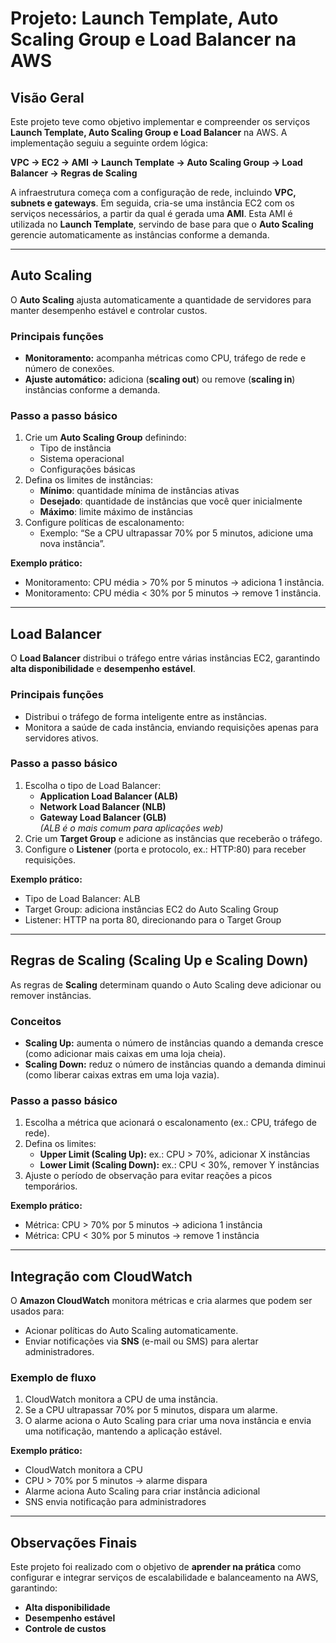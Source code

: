 # Projeto: Launch Template, Auto Scaling Group e Load Balancer na AWS

## Visão Geral
Este projeto teve como objetivo implementar e compreender os serviços **Launch Template, Auto Scaling Group e Load Balancer** na AWS. A implementação seguiu a seguinte ordem lógica:  

**VPC → EC2 → AMI → Launch Template → Auto Scaling Group → Load Balancer → Regras de Scaling**

A infraestrutura começa com a configuração de rede, incluindo **VPC, subnets e gateways**. Em seguida, cria-se uma instância EC2 com os serviços necessários, a partir da qual é gerada uma **AMI**. Esta AMI é utilizada no **Launch Template**, servindo de base para que o **Auto Scaling** gerencie automaticamente as instâncias conforme a demanda.

---

## Auto Scaling
O **Auto Scaling** ajusta automaticamente a quantidade de servidores para manter desempenho estável e controlar custos.

### Principais funções
- **Monitoramento:** acompanha métricas como CPU, tráfego de rede e número de conexões.
- **Ajuste automático:** adiciona (**scaling out**) ou remove (**scaling in**) instâncias conforme a demanda.

### Passo a passo básico
1. Crie um **Auto Scaling Group** definindo:
   - Tipo de instância
   - Sistema operacional
   - Configurações básicas
2. Defina os limites de instâncias:
   - **Mínimo**: quantidade mínima de instâncias ativas
   - **Desejado**: quantidade de instâncias que você quer inicialmente
   - **Máximo**: limite máximo de instâncias
3. Configure políticas de escalonamento:
   - Exemplo: “Se a CPU ultrapassar 70% por 5 minutos, adicione uma nova instância”.  

**Exemplo prático:**  
- Monitoramento: CPU média > 70% por 5 minutos → adiciona 1 instância.  
- Monitoramento: CPU média < 30% por 5 minutos → remove 1 instância.

---

## Load Balancer
O **Load Balancer** distribui o tráfego entre várias instâncias EC2, garantindo **alta disponibilidade** e **desempenho estável**.

### Principais funções
- Distribui o tráfego de forma inteligente entre as instâncias.
- Monitora a saúde de cada instância, enviando requisições apenas para servidores ativos.

### Passo a passo básico
1. Escolha o tipo de Load Balancer:
   - **Application Load Balancer (ALB)**
   - **Network Load Balancer (NLB)**
   - **Gateway Load Balancer (GLB)**  
   *(ALB é o mais comum para aplicações web)*
2. Crie um **Target Group** e adicione as instâncias que receberão o tráfego.
3. Configure o **Listener** (porta e protocolo, ex.: HTTP:80) para receber requisições.

**Exemplo prático:**  
- Tipo de Load Balancer: ALB  
- Target Group: adiciona instâncias EC2 do Auto Scaling Group  
- Listener: HTTP na porta 80, direcionando para o Target Group

---

## Regras de Scaling (Scaling Up e Scaling Down)
As regras de **Scaling** determinam quando o Auto Scaling deve adicionar ou remover instâncias.

### Conceitos
- **Scaling Up:** aumenta o número de instâncias quando a demanda cresce (como adicionar mais caixas em uma loja cheia).  
- **Scaling Down:** reduz o número de instâncias quando a demanda diminui (como liberar caixas extras em uma loja vazia).

### Passo a passo básico
1. Escolha a métrica que acionará o escalonamento (ex.: CPU, tráfego de rede).  
2. Defina os limites:
   - **Upper Limit (Scaling Up):** ex.: CPU > 70%, adicionar X instâncias  
   - **Lower Limit (Scaling Down):** ex.: CPU < 30%, remover Y instâncias  
3. Ajuste o período de observação para evitar reações a picos temporários.

**Exemplo prático:**  
- Métrica: CPU > 70% por 5 minutos → adiciona 1 instância  
- Métrica: CPU < 30% por 5 minutos → remove 1 instância

---

## Integração com CloudWatch
O **Amazon CloudWatch** monitora métricas e cria alarmes que podem ser usados para:

- Acionar políticas do Auto Scaling automaticamente.
- Enviar notificações via **SNS** (e-mail ou SMS) para alertar administradores.

### Exemplo de fluxo
1. CloudWatch monitora a CPU de uma instância.  
2. Se a CPU ultrapassar 70% por 5 minutos, dispara um alarme.  
3. O alarme aciona o Auto Scaling para criar uma nova instância e envia uma notificação, mantendo a aplicação estável.

**Exemplo prático:**  
- CloudWatch monitora a CPU  
- CPU > 70% por 5 minutos → alarme dispara  
- Alarme aciona Auto Scaling para criar instância adicional  
- SNS envia notificação para administradores

---

## Observações Finais
Este projeto foi realizado com o objetivo de **aprender na prática** como configurar e integrar serviços de escalabilidade e balanceamento na AWS, garantindo:

- **Alta disponibilidade**  
- **Desempenho estável**  
- **Controle de custos**
